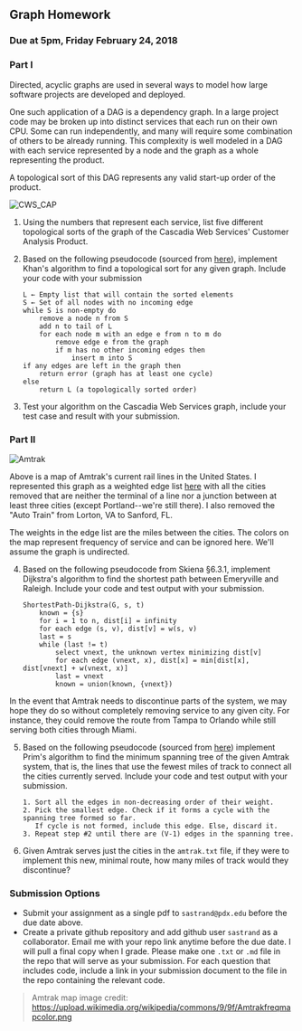 ## Graph Homework
### Due at 5pm, Friday February 24, 2018

### Part I

Directed, acyclic graphs are used in several ways to model how large software projects are developed and deployed.

One such application of a DAG is a dependency graph. In a large project code may be broken up into distinct services that each run on their own CPU. Some can run independently, and many will require some combination of others to be already running. This complexity is well modeled in a DAG with each service represented by a node and the graph as a whole representing the product. 

A topological sort of this DAG represents any valid start-up order of the product.

![CWS_CAP](https://github.com/sastrand/graph_hw/blob/master/CWS_CAP.png)

1. Using the numbers that represent each service, list five different topological sorts of the graph of the Cascadia Web Services' Customer Analysis Product.

2. Based on the following pseudocode (sourced from [here](https://en.wikipedia.org/wiki/Topological_sorting)), implement Khan's algorithm to find a topological sort for any given graph. Include your code with your submission

       L ← Empty list that will contain the sorted elements
       S ← Set of all nodes with no incoming edge
       while S is non-empty do
           remove a node n from S
           add n to tail of L
           for each node m with an edge e from n to m do
               remove edge e from the graph
               if m has no other incoming edges then
                   insert m into S
       if any edges are left in the graph then
           return error (graph has at least one cycle)
       else 
           return L (a topologically sorted order)

3. Test your algorithm on the Cascadia Web Services graph, include your test case and result with your submission.

### Part II

![Amtrak](https://github.com/sastrand/graph_hw/blob/master/Amtrakfreqmapcolor.png)

Above is a map of Amtrak's current rail lines in the United States. I represented this graph as a weighted edge list [here](https://github.com/sastrand/graph_hw/blob/master/amtrak.txt) with all the cities removed that are neither the terminal of a line nor a junction between at least three cities (except Portland--we're still there). I also removed the "Auto Train" from Lorton, VA to Sanford, FL.

The weights in the edge list are the miles between the cities. The colors on the map represent frequency of service and can be ignored here. We'll assume the graph is undirected.

4. Based on the following pseudocode from Skiena §6.3.1, implement Dijkstra's algorithm to find the shortest path between Emeryville and Raleigh. Include your code and test output with your submission.

       ShortestPath-Dijkstra(G, s, t) 
           known = {s}
           for i = 1 to n, dist[i] = infinity
           for each edge (s, v), dist[v] = w(s, v) 
           last = s
           while (last != t)
               select vnext, the unknown vertex minimizing dist[v]
               for each edge (vnext, x), dist[x] = min[dist[x], dist[vnext] + w(vnext, x)] 
               last = vnext
               known = union(known, {vnext})


In the event that Amtrak needs to discontinue parts of the system, we may hope they do so without completely removing service to any given city. For instance, they could remove the route from Tampa to Orlando while still serving both cities through Miami. 

5. Based on the following pseudocode (sourced from [here](https://www.geeksforgeeks.org/greedy-algorithms-set-2-kruskals-minimum-spanning-tree-mst/)) implement Prim's algorithm to find the minimum spanning tree of the given Amtrak system, that is, the lines that use the fewest miles of track to connect all the cities currently served. Include your code and test output with your submission.

       1. Sort all the edges in non-decreasing order of their weight.
       2. Pick the smallest edge. Check if it forms a cycle with the spanning tree formed so far. 
          If cycle is not formed, include this edge. Else, discard it.
       3. Repeat step #2 until there are (V-1) edges in the spanning tree.

6. Given Amtrak serves just the cities in the `amtrak.txt` file, if they were to implement this new, minimal route, how many miles of track would they discontinue?

### Submission Options
* Submit your assignment as a single pdf to `sastrand@pdx.edu` before the due date above.
* Create a private github repository and add github user `sastrand` as a collaborator. Email me with your repo link anytime before the due date. I will pull a final copy when I grade. Please make one `.txt` or `.md` file in the repo that will serve as your submission. For each question that includes code, include a link in your submission document to the file in the repo containing the relevant code.

> Amtrak map image credit: https://upload.wikimedia.org/wikipedia/commons/9/9f/Amtrakfreqmapcolor.png
